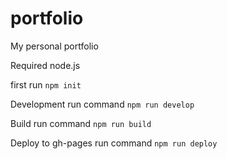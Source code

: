 # portfolio
My personal portfolio
 
Required node.js

first run `npm init`

Development
run command `npm run develop`

Build
run command `npm run build`

Deploy to gh-pages
run command `npm run deploy`
